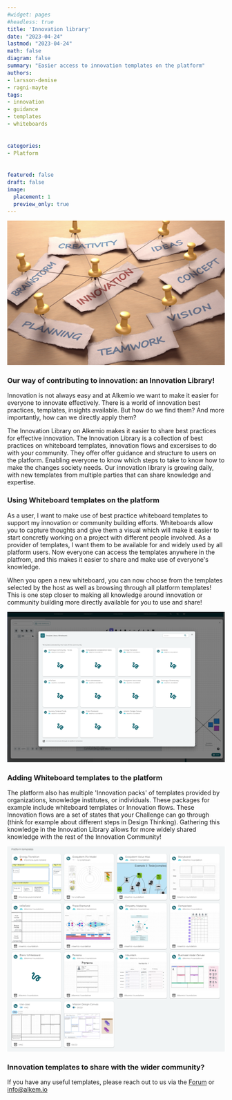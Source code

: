 ```yaml
---
#widget: pages
#headless: true
title: 'Innovation library'
date: "2023-04-24"
lastmod: "2023-04-24"
math: false
diagram: false
summary: "Easier access to innovation templates on the platform"
authors:
- larsson-denise
- ragni-mayte
tags:
- innovation
- guidance
- templates
- whiteboards


categories:
- Platform


featured: false
draft: false
image:
  placement: 1
  preview_only: true
---
```


![](./header.png)

### Our way of contributing to innovation: an Innovation Library!

Innovation is not always easy and at Alkemio we want to make it easier for everyone to innovate effectively. There is a world of innovation best practices, templates, insights available. But how do we find them? And more importantly, how can we directly apply them?

The Innovation Library on Alkemio makes it easier to share best practices for effective innovation. The Innovation Library is a collection of best practices on whiteboard templates, innovation flows and excersises to do with your community. They offer offer guidance and structure to users on the platform. Enabling everyone to know which steps to take to know how to make the changes society needs. Our innovation library is growing daily, with new templates from multiple parties that can share knowledge and expertise.

### Using Whiteboard templates on the platform
As a user, I want to make use of best practice whiteboard templates to support my innovation or community building efforts. Whiteboards allow you to capture thoughts and give them a visual which will make it easier to start concretly working on a project with different people involved. 
As a provider of templates, I want them to be available for and widely used by all platform users. Now everyone can access the templates anywhere in the platfrom, and this makes it easier to share and make use of everyone's knowledge.

When you open a new whiteboard, you can now choose from the templates selected by the host as well as browsing through all platform templates! This is one step closer to making all knowledge around innovation or community building more directly available for you to use and share!

![](./communitytemplates.png)

### Adding Whiteboard templates to the platform 
The platform also has multiple 'Innovation packs' of templates provided by organizations, knowledge institutes, or individuals. These packages for example include whiteboard templates or Innovation flows. These Innovation flows are a set of states that your Challenge can go through (think for example about different steps in Design Thinking). Gathering this knowledge in the Innovation Library allows for more widely shared knowledge with the rest of the Innovation Community! 

![](./platformtemplates.png)

### Innovation templates to share with the wider community?
If you have any useful templates, please reach out to us via the [Forum](https://alkem.io/forum) or info@alkem.io

